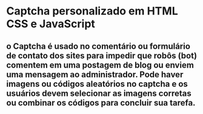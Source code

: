 # Captcha personalizado em HTML CSS e JavaScript
## o Captcha é usado no comentário ou formulário de contato dos sites para impedir que robôs (bot) comentem em uma postagem de blog ou enviem uma mensagem ao administrador. Pode haver imagens ou códigos aleatórios no captcha e os usuários devem selecionar as imagens corretas ou combinar os códigos para concluir sua tarefa.


